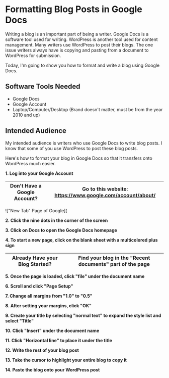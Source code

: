 # Formatting Blog Posts in Google Docs

Writing a blog is an important part of being a writer. Google Docs is a software tool used for writing. WordPress is another tool used for content management. Many writers use WordPress to post their blogs. The one issue writers always have is copying and pasting from a document to WordPress for submission. 

Today, I'm going to show you how to format and write a blog using Google Docs.




## Software Tools Needed

- Google Docs
- Google Account
- Laptop/Computer/Desktop (Brand doesn't matter, must be from the year 2010 and up)




## Intended Audience

My intended audience is writers who use Google Docs to write blog posts. I know that some of you use WordPress to post these blog posts. 

Here's how to format your blog in Google Docs so that it transfers onto WordPress much easier.





**1. Log into your Google Account**
      
|Don't Have a Google Account? | Go to this website: https://www.google.com/account/about/|
|-----------------------------|----------------------------------------------------------|

!["New Tab" Page of Google](

**2. Click the nine dots in the corner of the screen**

**3. Click on Docs to open the Google Docs homepage**

**4. To start a new page, click on the blank sheet with a multicolored plus sign**

|Already Have your Blog Started? | Find your blog in the "Recent documents" part of the page|
|--------------------------------|--------------------------------------------------------|

**5. Once the page is loaded, click "file" under the document name**

**6. Scroll and click "Page Setup"**

**7. Change all margins from "1.0" to "0.5"**

**8. After setting your margins, click "OK"**

**9. Create your title by selecting "normal text" to expand the style list and select "Title"**

**10. Click "Insert" under the document name**

**11. Click "Horizontal line" to place it under the title**

**12. Write the rest of your blog post**

**13. Take the cursor to highlight your entire blog to copy it**

**14. Paste the blog onto your WordPress post**
